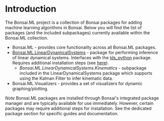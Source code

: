 # Introduction

The Bonsai.ML project is a collection of Bonsai packages for adding machine learning algorithms in Bonsai. Below you will find the list of packages (and the included subpackages) currently available within the Bonsai.ML collection.

* Bonsai.ML - provides core functionality across all Bonsai.ML packages.
* [Bonsai.ML.LinearDynamicalSystems](LinearDynamicalSystems/lds-overview.md) - package for performing inference of linear dynamical systems. Interfaces with the [lds_python](https://github.com/joacorapela/lds_python) package. Requires additional installation steps (see [here](LinearDynamicalSystems/lds-overview.md)).
  - *Bonsai.ML.LinearDynamicalSystems.Kinematics* - subpackage included in the LinearDynamicalSystems package which supports using the Kalman Filter to infer kinematic data.
* Bonsai.ML.Visualizers - provides a set of visualizers for dynamic graphing/plotting.

*Note* Bonsai.ML packages are installed through Bonsai's integrated package manager and are typically available for use immediately. However, certain packages may require additional steps for installation. See the dedicated package section for specific guides and documentation.
